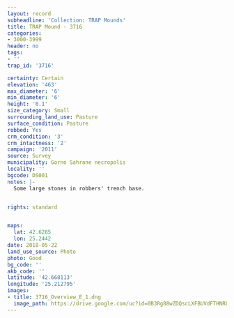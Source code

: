 ```yaml
---
layout: record
subheadline: 'Collection: TRAP Mounds'
title: TRAP Mound - 3716
categories:
- 3000-3999
header: no
tags:
- ''
trap_id: '3716'

certainty: Certain
elevation: '463'
max_diameter: '6'
min_diameter: '6'
height: '0.1'
size_category: Small
surrounding_land_use: Pasture
surface_condition: Pasture
robbed: Yes
crm_condition: '3'
crm_intactness: '2'
campaign: '2011'
source: Survey
municipality: Gorno Sahrane necropolis
locality: ''
bgcode: DS001
notes: |-
  Some large stones in robbers' trench base.


rights: standard


maps:
  lat: 42.6285
  lon: 25.2442
date: 2018-05-22
land_use_source: Photo
photo: Good
bg_code: ''
akb_code: ''
latitude: '42.668113'
longitude: '25.212795'
images:
- title: 3716_Overview_E_1.dng
  image_path: https://drive.google.com/uc?id=0B3Rg88wZDQscLXFBUVdFTHNRbTg
---
```

